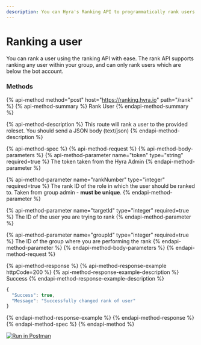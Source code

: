 ```yaml
---
description: You can Hyra's Ranking API to programmatically rank users.
---
```


# Ranking a user

You can rank a user using the ranking API with ease. The rank API supports ranking any user within your group, and can only rank users which are below the bot account.

### Methods

{% api-method method="post" host="https://ranking.hyra.io" path="/rank" %}
{% api-method-summary %}
Rank User
{% endapi-method-summary %}

{% api-method-description %}
This route will rank a user to the provided roleset. You should send a JSON body \(text/json\)
{% endapi-method-description %}

{% api-method-spec %}
{% api-method-request %}
{% api-method-body-parameters %}
{% api-method-parameter name="token" type="string" required=true %}
The token taken from the Hyra Admin
{% endapi-method-parameter %}

{% api-method-parameter name="rankNumber" type="integer" required=true %}
The rank ID of the role in which the user should be ranked to. Taken from group admin - **must be unique**.
{% endapi-method-parameter %}

{% api-method-parameter name="targetId" type="integer" required=true %}
The ID of the user you are trying to rank
{% endapi-method-parameter %}

{% api-method-parameter name="groupId" type="integer" required=true %}
The ID of the group where you are performing the rank
{% endapi-method-parameter %}
{% endapi-method-body-parameters %}
{% endapi-method-request %}

{% api-method-response %}
{% api-method-response-example httpCode=200 %}
{% api-method-response-example-description %}
Success
{% endapi-method-response-example-description %}

```javascript
{
  "Success": true,
  "Message": "Successfully changed rank of user"
}
```
{% endapi-method-response-example %}
{% endapi-method-response %}
{% endapi-method-spec %}
{% endapi-method %}

[![Run in Postman](https://run.pstmn.io/button.svg)](https://app.getpostman.com/run-collection/c7575e83a33bc0fb206b)


